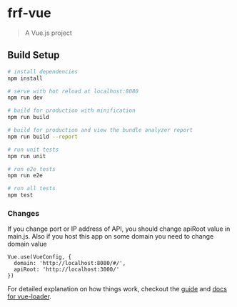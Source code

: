 # frf-vue

> A Vue.js project

## Build Setup

``` bash
# install dependencies
npm install

# serve with hot reload at localhost:8080
npm run dev

# build for production with minification
npm run build

# build for production and view the bundle analyzer report
npm run build --report

# run unit tests
npm run unit

# run e2e tests
npm run e2e

# run all tests
npm test
```

### Changes

If you change port or IP address of API, you should change apiRoot value in main.js. 
Also if you host this app on some domain you need to change domain value
``` 
Vue.use(VueConfig, {
  domain: 'http://localhost:8080/#/',
  apiRoot: 'http://localhost:3000/'
})
```


For detailed explanation on how things work, checkout the [guide](http://vuejs-templates.github.io/webpack/) and [docs for vue-loader](http://vuejs.github.io/vue-loader).
